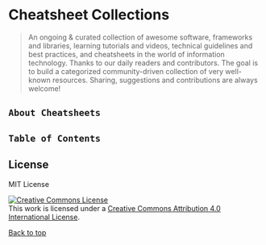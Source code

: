 # Cheatsheet Collections


> An ongoing & curated collection of awesome software, frameworks and libraries, learning tutorials and videos, technical guidelines and best practices, and cheatsheets in the world of information technology.
> Thanks to our daily readers and contributors. The goal is to build a categorized community-driven collection of very well-known resources. Sharing, suggestions and contributions are always welcome!

## `About Cheatsheets`

## `Table of Contents`

 

## License

MIT License 

<a rel="license" href="http://creativecommons.org/licenses/by/4.0/"><img alt="Creative Commons License" style="border-width:0" src="https://i.creativecommons.org/l/by/4.0/88x31.png" /></a><br />This work is licensed under a <a rel="license" href="http://creativecommons.org/licenses/by/4.0/">Creative Commons Attribution 4.0 International License</a>.

[Back to top](#table-of-contents)

